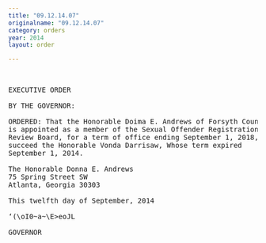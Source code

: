 ```yaml
---
title: "09.12.14.07"
originalname: "09.12.14.07"
category: orders
year: 2014
layout: order

---
```

<pre>
 

EXECUTIVE ORDER

BY THE GOVERNOR:

ORDERED: That the Honorable Doima E. Andrews of Forsyth County, Georgia,
is appointed as a member of the Sexual Offender Registration
Review Board, for a term of office ending September 1, 2018, to
succeed the Honorable Vonda Darrisaw, Whose term expired
September 1, 2014.

The Honorable Donna E. Andrews
75 Spring Street SW
Atlanta, Georgia 30303

This twelfth day of September, 2014

‘(\oI0~a~\E>eoJL

GOVERNOR

</pre>

